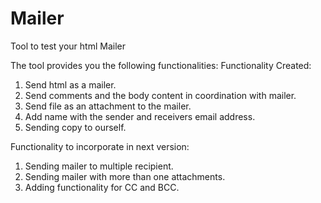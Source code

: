 # Mailer
Tool to test your html Mailer

The tool provides you the following functionalities:
Functionality Created: 
1.	Send html as a mailer.
2.	Send comments and the body content in coordination with mailer.
3.	Send file as an attachment to the mailer.
4.	Add name with the sender and receivers email address.
5.	Sending copy to ourself.

Functionality to incorporate in next version:
1.	Sending mailer to multiple recipient.
2.	Sending mailer with more than one attachments.
3.	Adding functionality for CC and BCC.



